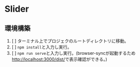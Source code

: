# Slider
## 環境構築

1. [ ] ターミナル上でプロジェクのルートディレクトリに移動。
2. [ ] `npm install`と入力し実行。
3. [ ] `npm run serve`と入力し実行。(browser-syncが起動するため[http://localhost:3000/dist/](http://localhost:3000/dist/)で表示確認ができる。)
